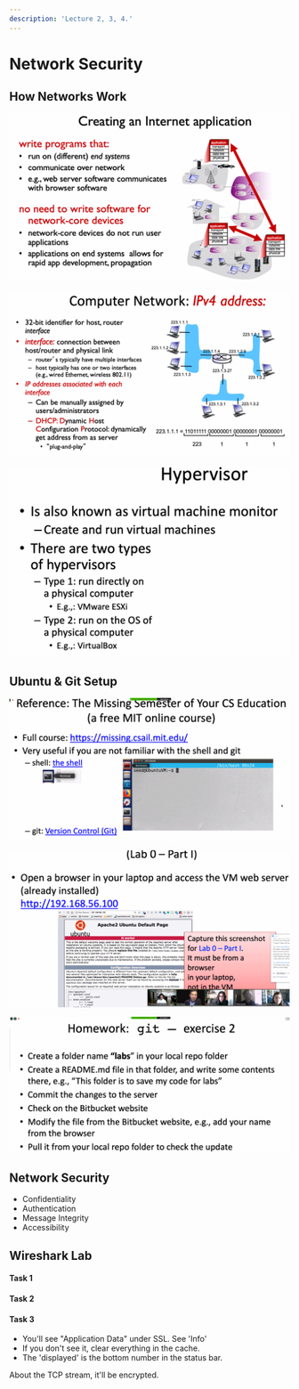 ```yaml
---
description: 'Lecture 2, 3, 4.'
---
```


# Network Security

## How Networks Work

![](../../.gitbook/assets/image%20%28100%29.png)

![](../../.gitbook/assets/image%20%28110%29.png)

![](../../.gitbook/assets/image%20%2897%29.png)

## Ubuntu & Git Setup

![](../../.gitbook/assets/image%20%2898%29.png)



![](../../.gitbook/assets/image%20%2896%29.png)

![](../../.gitbook/assets/image%20%28103%29.png)

## Network Security

* Confidentiality
* Authentication
* Message Integrity
* Accessibility

## Wireshark Lab

#### Task 1

#### Task 2

#### Task 3

* You'll see "Application Data" under SSL. See 'Info'
* If you don't see it, clear everything in the cache.
* The 'displayed' is the bottom number in the status bar.

About the TCP stream, it'll be encrypted.



